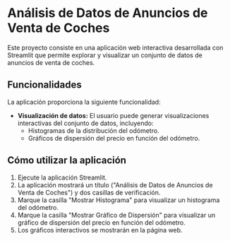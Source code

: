 # Análisis de Datos de Anuncios de Venta de Coches

Este proyecto consiste en una aplicación web interactiva desarrollada con Streamlit que permite explorar y visualizar un conjunto de datos de anuncios de venta de coches.

## Funcionalidades

La aplicación proporciona la siguiente funcionalidad:

* **Visualización de datos:** El usuario puede generar visualizaciones interactivas del conjunto de datos, incluyendo:
    * Histogramas de la distribución del odómetro.
    * Gráficos de dispersión del precio en función del odómetro.

## Cómo utilizar la aplicación

1.  Ejecute la aplicación Streamlit.
2.  La aplicación mostrará un título ("Análisis de Datos de Anuncios de Venta de Coches") y dos casillas de verificación.
3.  Marque la casilla "Mostrar Histograma" para visualizar un histograma del odómetro.
4.  Marque la casilla "Mostrar Gráfico de Dispersión" para visualizar un gráfico de dispersión del precio en función del odómetro.
5.  Los gráficos interactivos se mostrarán en la página web.